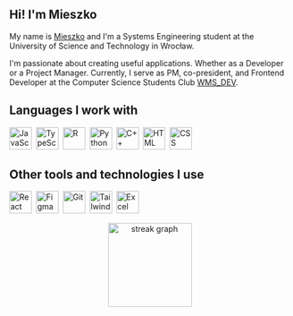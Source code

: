 ## Hi! I'm Mieszko

My name is [Mieszko](https://www.linkedin.com/in/mieszko-czubinski/) and I'm a Systems Engineering student at the University of Science and Technology in Wrocław.

I'm passionate about creating useful applications. Whether as a Developer or a Project Manager. Currently, I serve as PM, co-president, and Frontend Developer at the Computer Science Students Club [WMS_DEV](https://wmsdev.pl/).

## Languages I work with

<img src="https://cdn.jsdelivr.net/gh/devicons/devicon/icons/javascript/javascript-original.svg" height="40" alt="JavaScript" />&nbsp;
<img src="https://cdn.jsdelivr.net/gh/devicons/devicon/icons/typescript/typescript-original.svg" height="40" alt="TypeScript" />&nbsp;
<img src="https://cdn.jsdelivr.net/gh/devicons/devicon/icons/r/r-original.svg" height="40" alt="R" />&nbsp;
<img src="https://cdn.jsdelivr.net/gh/devicons/devicon/icons/python/python-original.svg" height="40" alt="Python" />&nbsp;
<img src="https://cdn.jsdelivr.net/gh/devicons/devicon/icons/cplusplus/cplusplus-original.svg" height="40" alt="C++" />&nbsp;
<img src="https://cdn.jsdelivr.net/gh/devicons/devicon/icons/html5/html5-original.svg" height="40" alt="HTML" />&nbsp;
<img src="https://cdn.jsdelivr.net/gh/devicons/devicon/icons/css3/css3-original.svg" height="40" alt="CSS" />

## Other tools and technologies I use

<img src="https://cdn.jsdelivr.net/gh/devicons/devicon/icons/react/react-original.svg" height="40" alt="React" />&nbsp;
<img src="https://cdn.jsdelivr.net/gh/devicons/devicon/icons/figma/figma-original.svg" height="40" alt="Figma" />&nbsp;
<img src="https://cdn.jsdelivr.net/gh/devicons/devicon/icons/git/git-original.svg" height="40" alt="Git" />&nbsp;
<img src="https://cdn.jsdelivr.net/gh/devicons/devicon/icons/tailwindcss/tailwindcss-original.svg" height="40" alt="TailwindCSS" />&nbsp;
<img src="https://cdn.jsdelivr.net/gh/simple-icons/simple-icons/icons/microsoftexcel.svg" height="40" alt="Excel" />

<div align="center">
  <img src="https://streak-stats.demolab.com?user=MescoCzubinski&locale=en&mode=daily&theme=dracula&hide_border=false&border_radius=5&order=3" height="150" alt="streak graph"  />
</div>

